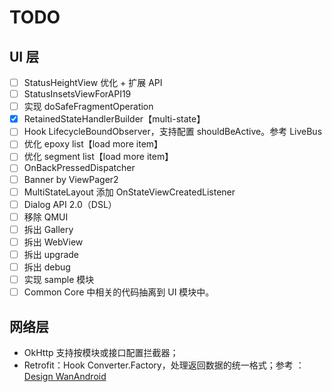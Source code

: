 # TODO

## UI 层

- [ ] StatusHeightView 优化 + 扩展 API
- [ ] StatusInsetsViewForAPI19
- [ ] 实现 doSafeFragmentOperation
- [x] RetainedStateHandlerBuilder【multi-state】
- [ ] Hook LifecycleBoundObserver，支持配置 shouldBeActive。参考 LiveBus
- [ ] 优化 epoxy list【load more item】
- [ ] 优化 segment list【load more item】
- [ ] OnBackPressedDispatcher
- [ ] Banner by ViewPager2
- [ ] MultiStateLayout 添加 OnStateViewCreatedListener
- [ ] Dialog API 2.0（DSL）
- [ ] 移除 QMUI
- [ ] 拆出 Gallery
- [ ] 拆出 WebView
- [ ] 拆出 upgrade
- [ ] 拆出 debug
- [ ] 实现 sample 模块
- [ ] Common Core 中相关的代码抽离到 UI 模块中。

## 网络层

- OkHttp 支持按模块或接口配置拦截器；
- Retrofit：Hook Converter.Factory，处理返回数据的统一格式；参考 ：[Design WanAndroid](https://github.com/Lowae/Design-WanAndroid)
